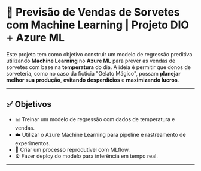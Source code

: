 # 🍦 Previsão de Vendas de Sorvetes com Machine Learning | Projeto DIO + Azure ML

Este projeto tem como objetivo construir um modelo de regressão preditiva utilizando **Machine Learning** no **Azure ML** para prever as vendas de sorvetes com base na **temperatura** do dia. A ideia é permitir que donos de sorveteria, como no caso da fictícia "Gelato Mágico", possam **planejar melhor sua produção**, **evitando desperdícios** e **maximizando lucros**.

---

## ✅ Objetivos

- 📊 Treinar um modelo de regressão com dados de temperatura e vendas.
- ☁️ Utilizar o Azure Machine Learning para pipeline e rastreamento de experimentos.
- 🔁 Criar um processo reprodutível com MLflow.
- ⚙️ Fazer deploy do modelo para inferência em tempo real.

---



